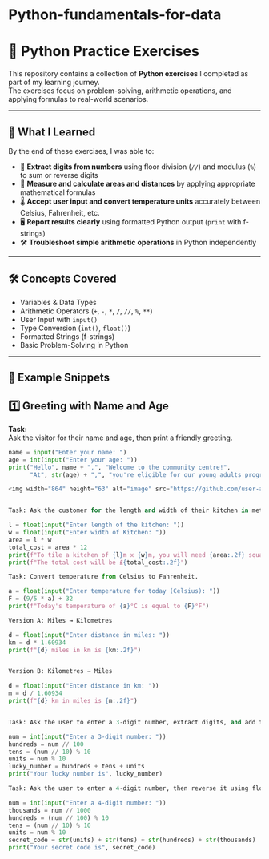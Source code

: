# Python-fundamentals-for-data
# 🐍 Python Practice Exercises  

This repository contains a collection of **Python exercises** I completed as part of my learning journey.  
The exercises focus on problem-solving, arithmetic operations, and applying formulas to real-world scenarios.  

---

## 📘 What I Learned  

By the end of these exercises, I was able to:  
- 🔢 **Extract digits from numbers** using floor division (`//`) and modulus (`%`) to sum or reverse digits  
- 📐 **Measure and calculate areas and distances** by applying appropriate mathematical formulas  
- 🌡️ **Accept user input and convert temperature units** accurately between Celsius, Fahrenheit, etc.  
- 🖥️ **Report results clearly** using formatted Python output (`print` with f-strings)  
- 🛠️ **Troubleshoot simple arithmetic operations** in Python independently  

---

## 🛠️ Concepts Covered  

- Variables & Data Types  
- Arithmetic Operators (`+`, `-`, `*`, `/`, `//`, `%`, `**`)  
- User Input with `input()`  
- Type Conversion (`int()`, `float()`)  
- Formatted Strings (f-strings)  
- Basic Problem-Solving in Python  

---

## 🚀 Example Snippets  

## 1️⃣ Greeting with Name and Age  

**Task:**  
Ask the visitor for their name and age, then print a friendly greeting.  

```python
name = input("Enter your name: ")
age = int(input("Enter your age: "))
print("Hello", name + ",", "Welcome to the community centre!", 
      "At", str(age) + ",", "you're eligible for our young adults programme."

<img width="864" height="63" alt="image" src="https://github.com/user-attachments/assets/786aaf45-e4e4-41fb-b3b5-602f48fac160" />


Task: Ask the customer for the length and width of their kitchen in meters. Calculate the total area and total cost (£12 per m²).

l = float(input("Enter length of the kitchen: "))
w = float(input("Enter width of Kitchen: "))
area = l * w
total_cost = area * 12
print(f"To tile a kitchen of {l}m x {w}m, you will need {area:.2f} square meters of tiles.")
print(f"The total cost will be £{total_cost:.2f}")

Task: Convert temperature from Celsius to Fahrenheit.

a = float(input("Enter temperature for today (Celsius): "))
F = (9/5 * a) + 32
print(f"Today's temperature of {a}°C is equal to {F}°F")

Version A: Miles → Kilometres

d = float(input("Enter distance in miles: "))
km = d * 1.60934
print(f"{d} miles in km is {km:.2f}")


Version B: Kilometres → Miles

d = float(input("Enter distance in km: "))
m = d / 1.60934
print(f"{d} km in miles is {m:.2f}")


Task: Ask the user to enter a 3-digit number, extract digits, and add them together.

num = int(input("Enter a 3-digit number: "))
hundreds = num // 100
tens = (num // 10) % 10
units = num % 10
lucky_number = hundreds + tens + units
print("Your lucky number is", lucky_number)

Task: Ask the user to enter a 4-digit number, then reverse it using floor division and modulus.

num = int(input("Enter a 4-digit number: "))
thousands = num // 1000
hundreds = (num // 100) % 10
tens = (num // 10) % 10
units = num % 10
secret_code = str(units) + str(tens) + str(hundreds) + str(thousands)
print("Your secret code is", secret_code)

